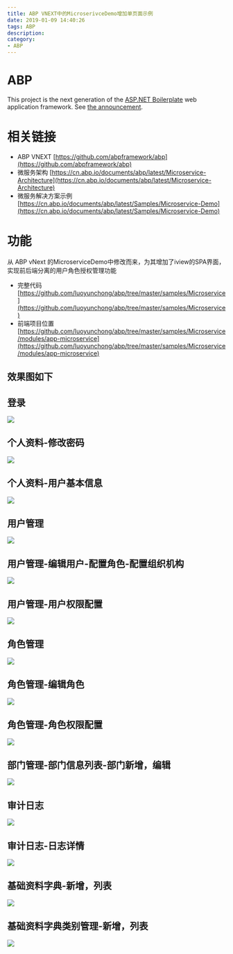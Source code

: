 ```yaml
---
title: ABP VNEXT中的MicroserivceDemo增加单页面示例
date: 2019-01-09 14:40:26
tags: ABP
description: 
category:
- ABP
---
```


# ABP 
This project is the next generation of the [ASP.NET Boilerplate](https://aspnetboilerplate.com/) web application framework. See [the announcement](https://blog.abp.io/abp/Abp-vNext-Announcement).

# 相关链接
- ABP VNEXT [https://github.com/abpframework/abp](https://github.com/abpframework/abp)
- 微服务架构 [https://cn.abp.io/documents/abp/latest/Microservice-Architecture](https://cn.abp.io/documents/abp/latest/Microservice-Architecture)
- 微服务解决方案示例[https://cn.abp.io/documents/abp/latest/Samples/Microservice-Demo](https://cn.abp.io/documents/abp/latest/Samples/Microservice-Demo)

# 功能
从 ABP vNext  的MicroserviceDemo中修改而来，为其增加了iview的SPA界面， 实现前后端分离的用户角色授权管理功能 
- 完整代码[https://github.com/luoyunchong/abp/tree/master/samples/Microservice](https://github.com/luoyunchong/abp/tree/master/samples/Microservice)
- 前端项目位置[https://github.com/luoyunchong/abp/tree/master/samples/Microservice/modules/app-microservice](https://github.com/luoyunchong/abp/tree/master/samples/Microservice/modules/app-microservice)


## 效果图如下
## 登录
![](https://pic.superbed.cn/item/5d3bd731451253d178c18d8f.png)

## 个人资料-修改密码
![](https://pic.superbed.cn/item/5d3bd9f4451253d178c1bc80.png)
## 个人资料-用户基本信息
![](https://pic.superbed.cn/item/5d3bd731451253d178c18d98.png)

## 用户管理
![](https://ae01.alicdn.com/kf/H77457b26dcbb4d08b5d26a629d8078b7o.png)
## 用户管理-编辑用户-配置角色-配置组织机构
![](https://pic.superbed.cn/item/5d3bda8f451253d178c1c0e7.png)
## 用户管理-用户权限配置
![](https://pic.superbed.cn/item/5d3bd82f451253d178c1a06f.png)

## 角色管理
![](https://pic2.superbed.cn/item/5d3bd8ce451253d178c1aafb.png)
## 角色管理-编辑角色
![](https://pic.superbed.cn/item/5d3bd9bb451253d178c1b9e6.png)
## 角色管理-角色权限配置
![](https://ae01.alicdn.com/kf/H973c2b0a50a545808db2d0b2f75250aa3.png)

## 部门管理-部门信息列表-部门新增，编辑
![](https://pic.superbed.cn/item/5d3bd9ce451253d178c1bb73.png)

## 审计日志
![](https://pic.superbed.cn/item/5d3bda81451253d178c1c058.png)

## 审计日志-日志详情
![](https://pic.superbed.cn/item/5d3bda81451253d178c1c05a.png)

## 基础资料字典-新增，列表
![](https://pic.superbed.cn/item/5d3bd9b5451253d178c1b997.png)
## 基础资料字典类别管理-新增，列表
![](https://pic.superbed.cn/item/5d3bd731451253d178c18d9b.png)

